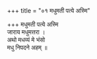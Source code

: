 +++
title = "०१ मधुमती पत्ये अस्मि"

+++
मधुमती पत्ये अस्मि  
जाराय मधुमत्तरा ।  
अथो मधव्यं मे भंसो  
मधु निपदने अहम् ॥